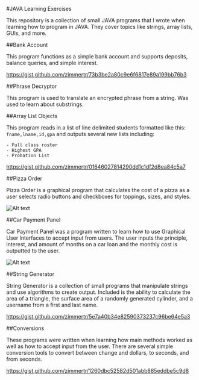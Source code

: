#JAVA Learning Exercises

This repository is a collection of small JAVA programs that I wrote when learning how to program in JAVA. They cover topics like strings, array lists, GUIs, and more. 

##Bank Account

This program functions as a simple bank account and supports deposits, balance queries, and simple interest. 

https://gist.github.com/zimmertr/73b3be2a80c9e6f6817e89a199bb76b3

##Phrase Decryptor

This program is used to translate an encrypted phrase from a string. Was used to learn about substrings.


##Array List Objects

This program reads in a list of line delimited students formatted like this: `fname,lname,id,gpa` and outputs several new lists including:

```
- Full class roster
- Highest GPA
- Probation List
```

https://gist.github.com/zimmertr/01646027814290dd1c1df2d8ea84c5a7

##Pizza Order

Pizza Order is a graphical program that calculates the cost of a pizza as a user selects radio buttons and checkboxes for toppings, sizes, and styles.

![Alt text](https://raw.githubusercontent.com/zimmertr/JAVA-Learning-Labs-CIS162/master/Pizza%20Order/screenshot.png "Pizza Order")

##Car Payment Panel

Car Payment Panel was a program written to learn how to use Graphical User Interfaces to accept input from users. The user inputs the principle, interest, and amount of months on a car loan and the monthly cost is outputted to the user.

![Alt text](https://raw.githubusercontent.com/zimmertr/JAVA-Learning-Labs-CIS162/master/Car%20Payment%20Panel/screenshot.png "GUI")


##String Generator

String Generator is a collection of small programs that manipulate strings and use algorithms to create output. Included is the ability to calculate the area of a triangle, the surface area of a randomly generated cylinder, and a username from a first and last name. 

https://gist.github.com/zimmertr/5e7a40b34e82590373237c96be64e5a3


##Conversions

These programs were written when learning how main methods worked as well as how to accept input from the user. There are several simple conversion tools to convert between change and dollars, to seconds, and from seconds.

https://gist.github.com/zimmertr/1260dbc52582d501abb885eddbe5c9d8
